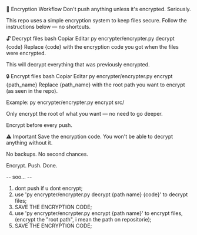 🔐 Encryption Workflow
Don't push anything unless it's encrypted. Seriously.

This repo uses a simple encryption system to keep files secure.
Follow the instructions below — no shortcuts.

🔓 Decrypt files
bash
Copiar
Editar
py encrypter/encrypter.py decrypt {code}
Replace {code} with the encryption code you got when the files were encrypted.

This will decrypt everything that was previously encrypted.

🔒 Encrypt files
bash
Copiar
Editar
py encrypter/encrypter.py encrypt {path_name}
Replace {path_name} with the root path you want to encrypt (as seen in the repo).

Example: py encrypter/encrypter.py encrypt src/

Only encrypt the root of what you want — no need to go deeper.

Encrypt before every push.

⚠️ Important
Save the encryption code. You won't be able to decrypt anything without it.

No backups. No second chances.

Encrypt. Push. Done.



-- soo... --

1. dont push if u dont encrypt;
2. use 'py encrypter/encrypter.py decrypt {path name} {code}' to decrypt files;
3. SAVE THE ENCRYPTION CODE;
4. use 'py encrypter/encrypter.py encrypt {path name}' to encrypt files, (encrypt the "root path", i mean the path on repositorie);
5. SAVE THE ENCRYPTION CODE;
